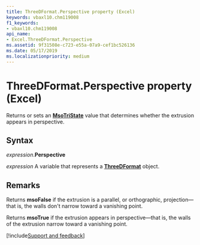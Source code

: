 ```yaml
---
title: ThreeDFormat.Perspective property (Excel)
keywords: vbaxl10.chm119008
f1_keywords:
- vbaxl10.chm119008
api_name:
- Excel.ThreeDFormat.Perspective
ms.assetid: 9f31508e-c723-e55a-07a9-cef1bc526136
ms.date: 05/17/2019
ms.localizationpriority: medium
---
```



# ThreeDFormat.Perspective property (Excel)

Returns or sets an **[MsoTriState](Office.MsoTriState.md)** value that determines whether the extrusion appears in perspective.


## Syntax

_expression_.**Perspective**

_expression_ A variable that represents a **[ThreeDFormat](Excel.ThreeDFormat.md)** object.


## Remarks

Returns **msoFalse** if the extrusion is a parallel, or orthographic, projection—that is, the walls don't narrow toward a vanishing point.

Returns **msoTrue** if the extrusion appears in perspective—that is, the walls of the extrusion narrow toward a vanishing point.



[!include[Support and feedback](~/includes/feedback-boilerplate.md)]
